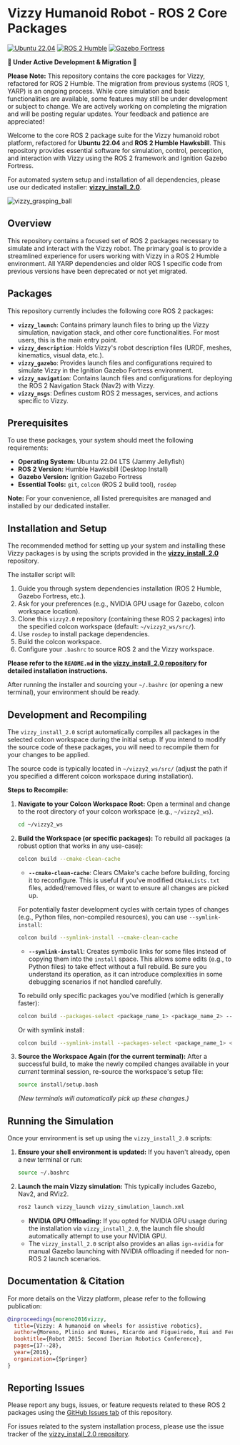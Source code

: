 # Vizzy Humanoid Robot - ROS 2 Core Packages

[![Ubuntu 22.04](https://img.shields.io/badge/Ubuntu-22.04%20LTS-orange)](https://releases.ubuntu.com/22.04/)
[![ROS 2 Humble](https://img.shields.io/badge/ROS%202-Humble%20Hawksbill-blue)](https://docs.ros.org/en/humble/index.html)
[![Gazebo Fortress](https://img.shields.io/badge/Gazebo-Fortress-blueviolet)](https://gazebosim.org/docs/fortress)

**🚧 Under Active Development & Migration 🚧**

**Please Note:** This repository contains the core packages for Vizzy, refactored for ROS 2 Humble. The migration from previous systems (ROS 1, YARP) is an ongoing process. While core simulation and basic functionalities are available, some features may still be under development or subject to change. We are actively working on completing the migration and will be posting regular updates. Your feedback and patience are appreciated!

Welcome to the core ROS 2 package suite for the Vizzy humanoid robot platform, refactored for **Ubuntu 22.04** and **ROS 2 Humble Hawksbill**. This repository provides essential software for simulation, control, perception, and interaction with Vizzy using the ROS 2 framework and Ignition Gazebo Fortress.

For automated system setup and installation of all dependencies, please use our dedicated installer: [**vizzy_install_2.0**](https://github.com/vislab-tecnico-lisboa/vizzy_install_2.0).

![vizzy_grasping_ball](https://github.com/user-attachments/assets/b8942c91-66ad-4de3-8e03-234f22d924b6)

## Overview

This repository contains a focused set of ROS 2 packages necessary to simulate and interact with the Vizzy robot. The primary goal is to provide a streamlined experience for users working with Vizzy in a ROS 2 Humble environment. All YARP dependencies and older ROS 1 specific code from previous versions have been deprecated or not yet migrated.

## Packages

This repository currently includes the following core ROS 2 packages:

* **`vizzy_launch`**: Contains primary launch files to bring up the Vizzy simulation, navigation stack, and other core functionalities. For most users, this is the main entry point.
* **`vizzy_description`**: Holds Vizzy's robot description files (URDF, meshes, kinematics, visual data, etc.).
* **`vizzy_gazebo`**: Provides launch files and configurations required to simulate Vizzy in the Ignition Gazebo Fortress environment.
* **`vizzy_navigation`**: Contains launch files and configurations for deploying the ROS 2 Navigation Stack (Nav2) with Vizzy.
* **`vizzy_msgs`**: Defines custom ROS 2 messages, services, and actions specific to Vizzy.

## Prerequisites

To use these packages, your system should meet the following requirements:

* **Operating System:** Ubuntu 22.04 LTS (Jammy Jellyfish)
* **ROS 2 Version:** Humble Hawksbill (Desktop Install)
* **Gazebo Version:** Ignition Gazebo Fortress
* **Essential Tools:** `git`, `colcon` (ROS 2 build tool), `rosdep`

**Note:** For your convenience, all listed prerequisites are managed and installed by our dedicated installer.

## Installation and Setup

The recommended method for setting up your system and installing these Vizzy packages is by using the scripts provided in the [**vizzy_install_2.0**](https://github.com/vislab-tecnico-lisboa/vizzy_install_2.0) repository.

The installer script will:
1.  Guide you through system dependencies installation (ROS 2 Humble, Gazebo Fortress, etc.).
2.  Ask for your preferences (e.g., NVIDIA GPU usage for Gazebo, colcon workspace location).
3.  Clone this `vizzy2.0` repository (containing these ROS 2 packages) into the specified colcon workspace (default: `~/vizzy2_ws/src/`).
4.  Use `rosdep` to install package dependencies.
5.  Build the colcon workspace.
6.  Configure your `.bashrc` to source ROS 2 and the Vizzy workspace.

**Please refer to the `README.md` in the [vizzy_install_2.0 repository](https://github.com/vislab-tecnico-lisboa/vizzy_install_2.0) for detailed installation instructions.**

After running the installer and sourcing your `~/.bashrc` (or opening a new terminal), your environment should be ready.

## Development and Recompiling

The `vizzy_install_2.0` script automatically compiles all packages in the selected colcon workspace during the initial setup. If you intend to modify the source code of these packages, you will need to recompile them for your changes to be applied.

The source code is typically located in `~/vizzy2_ws/src/` (adjust the path if you specified a different colcon workspace during installation).

**Steps to Recompile:**

1.  **Navigate to your Colcon Workspace Root:**
    Open a terminal and change to the root directory of your colcon workspace (e.g., `~/vizzy2_ws`).
    ```bash
    cd ~/vizzy2_ws 
    ```

2.  **Build the Workspace (or specific packages):**
    To rebuild all packages (a robust option that works in any use-case):
    ```bash
    colcon build --cmake-clean-cache
    ```
    * **`--cmake-clean-cache`**: Clears CMake's cache before building, forcing it to reconfigure. This is useful if you've modified `CMakeLists.txt` files, added/removed files, or want to ensure all changes are picked up.

    For potentially faster development cycles with certain types of changes (e.g., Python files, non-compiled resources), you can use `--symlink-install`:
    ```bash
    colcon build --symlink-install --cmake-clean-cache
    ```
    * **`--symlink-install`**: Creates symbolic links for some files instead of copying them into the `install` space. This allows some edits (e.g., to Python files) to take effect without a full rebuild. Be sure you understand its operation, as it can introduce complexities in some debugging scenarios if not handled carefully.

    To rebuild only specific packages you've modified (which is generally faster):
    ```bash
    colcon build --packages-select <package_name_1> <package_name_2> --cmake-clean-cache
    ```
    Or with symlink install:
    ```bash
    colcon build --symlink-install --packages-select <package_name_1> <package_name_2> --cmake-clean-cache
    ```

3.  **Source the Workspace Again (for the current terminal):**
    After a successful build, to make the newly compiled changes available in your *current* terminal session, re-source the workspace's setup file:
    ```bash
    source install/setup.bash
    ```
    *(New terminals will automatically pick up these changes.)*

## Running the Simulation

Once your environment is set up using the `vizzy_install_2.0` scripts:

1.  **Ensure your shell environment is updated:**
    If you haven't already, open a new terminal or run:
    ```bash
    source ~/.bashrc
    ```

2.  **Launch the main Vizzy simulation:**
    This typically includes Gazebo, Nav2, and RViz2.
    ```bash
    ros2 launch vizzy_launch vizzy_simulation_launch.xml
    ```
    * **NVIDIA GPU Offloading:** If you opted for NVIDIA GPU usage during the installation via `vizzy_install_2.0`, the launch file should automatically attempt to use your NVIDIA GPU.
    * The `vizzy_install_2.0` script also provides an alias `ign-nvidia` for manual Gazebo launching with NVIDIA offloading if needed for non-ROS 2 launch scenarios.

## Documentation & Citation

For more details on the Vizzy platform, please refer to the following publication:

```bibtex
@inproceedings{moreno2016vizzy,
  title={Vizzy: A humanoid on wheels for assistive robotics},
  author={Moreno, Plinio and Nunes, Ricardo and Figueiredo, Rui and Ferreira, Ricardo and Bernardino, Alexandre and Santos-Victor, Jos{\'e} and Beira, Ricardo and Vargas, Lu{\'\i}s and Arag{\~a}o, Duarte and Arag{\~a}o, Miguel},
  booktitle={Robot 2015: Second Iberian Robotics Conference},
  pages={17--28},
  year={2016},
  organization={Springer}
}
```

## Reporting Issues

Please report any bugs, issues, or feature requests related to these ROS 2 packages using the [GitHub Issues tab](https://github.com/vislab-tecnico-lisboa/vizzy2.0/issues) of this repository.

For issues related to the system installation process, please use the issue tracker of the [vizzy_install_2.0 repository](https://github.com/vislab-tecnico-lisboa/vizzy_install_2.0/issues).
